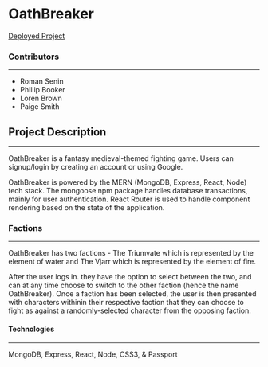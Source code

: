 # OathBreaker

[Deployed Project](https://oathbreaker.herokuapp.com/)

### Contributors
---

- Roman Senin
- Phillip Booker
- Loren Brown
- Paige Smith

## Project Description
---

OathBreaker is a fantasy medieval-themed fighting game. Users can signup/login by creating an account or using Google.

OathBreaker is powered by the MERN (MongoDB, Express, React, Node) tech stack. The mongoose npm package handles database transactions, mainly for user authentication. React Router is used to handle component rendering based on the state of the application.

### Factions
---

OathBreaker has two factions - The Triumvate which is represented by the element of water and The Vjarr which is represented by the element of fire.

After the user logs in. they have the option to select between the two, and can at any time choose to switch to the other faction (hence the name OathBreaker). Once a faction has been selected, the user is then presented with characters withinin their respective faction that they can choose to fight as against a randomly-selected character from the opposing faction.

#### Technologies
---

MongoDB, Express, React, Node, CSS3, & Passport